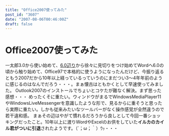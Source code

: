 ```yaml
---
title: "Office2007使ってみた"
post_id: "3607"
date: "2007-08-06T00:46:00Z"
draft: false
---
```


# Office2007使ってみた

一太郎3.0から使い始めて、[6.0辺り](/2934)から徐々に見切りをつけ始めてWordへ6.0の頃から触り始めて、Office97で本格的に使うようになったんだけど、今振り返るともう2007だから10年以上経っているっていうのにまだつい3～4年年前のように感じるのはなんでだろう・・・。まぁ懐古はともかくとして早速使ってみました。 Outlook2007のインストールでちょいとコケたが難なく解決。まず思った感想・・・ めったくそに重たい。ウィンドウがまるでWindowsMediaPlayer11やWindowsLiveMessengerを意識したような形で、見るからに重そうと思ったら実際に重たい。しかも従来みたいなツールバーがなく操作感覚が全然違うので若干違和感。 まぁその辺はやがて慣れるだろうから良しとして今回一番ショッキングだったこと。10年以上に渡りWordやExcelのお供をしていた**イルカのカイル君がついに引退**されたようです。（´；ω；｀）ｳｯ・・・
